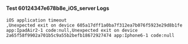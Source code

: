 #### Test 60124347e678b8e_iOS_server Logs


```
iOS application timeout
,Unexpected exit on device 605a17dff1a0ba7f312ea7b076f5923e29d8b1fe app:IpadAir2-1 code:null,Unexpected exit on device 2a65f58f9902a701b5c9a55b2befb18672927474 app:Iphone6-1 code:null
```
